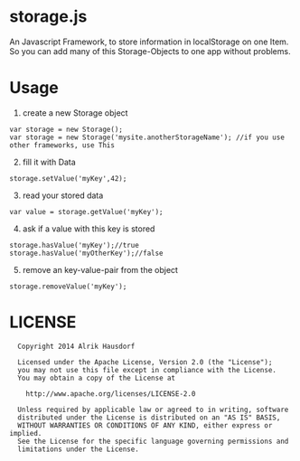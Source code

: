 storage.js
==========

An Javascript Framework, to store information in localStorage on one Item. So you can add many of this Storage-Objects to one app without problems.

Usage
==========

1. create a new Storage object
```
var storage = new Storage();
var storage = new Storage('mysite.anotherStorageName'); //if you use other frameworks, use This
```
2. fill it with Data
```
storage.setValue('myKey',42);
```
3. read your stored data
```
var value = storage.getValue('myKey');
```
4. ask if a value with this key is stored
```
storage.hasValue('myKey');//true
storage.hasValue('myOtherKey');//false
```
5. remove an key-value-pair from the object
```
storage.removeValue('myKey');
```

LICENSE
==========
```
  Copyright 2014 Alrik Hausdorf
  
  Licensed under the Apache License, Version 2.0 (the "License");
  you may not use this file except in compliance with the License.
  You may obtain a copy of the License at
  
    http://www.apache.org/licenses/LICENSE-2.0
  
  Unless required by applicable law or agreed to in writing, software
  distributed under the License is distributed on an "AS IS" BASIS,
  WITHOUT WARRANTIES OR CONDITIONS OF ANY KIND, either express or implied.
  See the License for the specific language governing permissions and
  limitations under the License.
```
